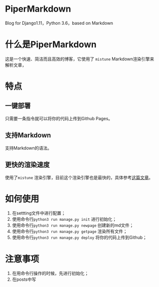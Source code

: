 # PiperMarkdown
Blog for Django1.11，Python 3.6，based on Markdown

# 什么是PiperMarkdown

这是一个快速、简洁而且高效的博客，它使用了 `mistune` Markdown渲染引擎来解析文章，

# 特点

## 一键部署

只需要一条指令就可以将你的代码上传到Github Pages。

## 支持Markdown

支持Markdown的语法。

## 更快的渲染速度

使用了`mistune` 渲染引擎，目前这个渲染引擎也是最快的，具体参考[这篇文章](http://lepture.com/en/2014/markdown-parsers-in-python)。

# 如何使用

1. 在settting文件中进行配置；
2. 使用命令行`python3 run manage.py init` 进行初始化；
3. 使用命令行`python3 run manage.py newpage` 创建新的md文件；
4. 使用命令行`python3 run manage.py getpage` 渲染所有文件；
5. 使用命令行`python3 run manage.py deploy` 将你的代码上传到Github；

# 注意事项

1. 在用命令行操作的时候，先进行初始化；
2. 在posts中写